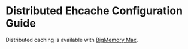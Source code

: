 ---
---
# Distributed Ehcache Configuration Guide

Distributed caching is available with [BigMemory Max](http://terracotta.org/products/bigmemorymax).
